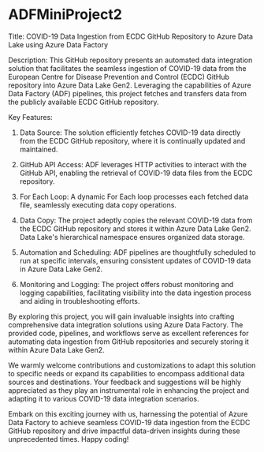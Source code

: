 # ADFMiniProject2
Title: COVID-19 Data Ingestion from ECDC GitHub Repository to Azure Data Lake using Azure Data Factory

Description:
This GitHub repository presents an automated data integration solution that facilitates the seamless ingestion of COVID-19 data from the European Centre for Disease Prevention and Control (ECDC) GitHub repository into Azure Data Lake Gen2. Leveraging the capabilities of Azure Data Factory (ADF) pipelines, this project fetches and transfers data from the publicly available ECDC GitHub repository.

Key Features:
1. Data Source: The solution efficiently fetches COVID-19 data directly from the ECDC GitHub repository, where it is continually updated and maintained.

2. GitHub API Access: ADF leverages HTTP activities to interact with the GitHub API, enabling the retrieval of COVID-19 data files from the ECDC repository.

3. For Each Loop: A dynamic For Each loop processes each fetched data file, seamlessly executing data copy operations.

4. Data Copy: The project adeptly copies the relevant COVID-19 data from the ECDC GitHub repository and stores it within Azure Data Lake Gen2. Data Lake's hierarchical namespace ensures organized data storage.

5. Automation and Scheduling: ADF pipelines are thoughtfully scheduled to run at specific intervals, ensuring consistent updates of COVID-19 data in Azure Data Lake Gen2.

6. Monitoring and Logging: The project offers robust monitoring and logging capabilities, facilitating visibility into the data ingestion process and aiding in troubleshooting efforts.

By exploring this project, you will gain invaluable insights into crafting comprehensive data integration solutions using Azure Data Factory. The provided code, pipelines, and workflows serve as excellent references for automating data ingestion from GitHub repositories and securely storing it within Azure Data Lake Gen2.

We warmly welcome contributions and customizations to adapt this solution to specific needs or expand its capabilities to encompass additional data sources and destinations. Your feedback and suggestions will be highly appreciated as they play an instrumental role in enhancing the project and adapting it to various COVID-19 data integration scenarios.

Embark on this exciting journey with us, harnessing the potential of Azure Data Factory to achieve seamless COVID-19 data ingestion from the ECDC GitHub repository and drive impactful data-driven insights during these unprecedented times. Happy coding!
